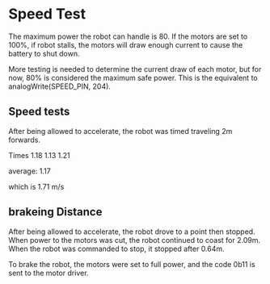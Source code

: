 # Speed Test

<!-- Harry Boyd - 03/03/2025 - github.com/hboyd255 -->

The maximum power the robot can handle is 80. If the motors are set to 100%, if
robot stalls, the motors will draw enough current to cause the battery to shut
down.

More testing is needed to determine the current draw of each motor, but for now,
80% is considered the maximum safe power. This is the equivalent to
analogWrite(SPEED_PIN, 204).

## Speed tests

After being allowed to accelerate, the robot was timed traveling 2m forwards.

Times 1.18 1.13 1.21

average: 1.17

which is 1.71 m/s

## brakeing Distance

After being allowed to accelerate, the robot drove to a point then stopped. When
power to the motors was cut, the robot continued to coast for 2.09m. When the
robot was commanded to stop, it stopped after 0.64m.

To brake the robot, the motors were set to full power, and the code 0b11 is sent
to the motor driver.
